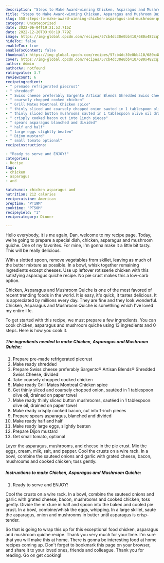 ```yaml
---
description: "Steps to Make Award-winning Chicken, Asparagus and Mushroom Quiche"
title: "Steps to Make Award-winning Chicken, Asparagus and Mushroom Quiche"
slug: 558-steps-to-make-award-winning-chicken-asparagus-and-mushroom-quiche
category: Uncategorized
date: 2022-06-04T19:21:53.715Z
date: 2022-12-20T03:08:19.779Z
image: https://img-global.cpcdn.com/recipes/57cb4dc30e0bb410/680x482cq70/chicken-asparagus-and-mushroom-quiche-recipe-main-photo.jpg
hideToc: false
enableToc: true
enableTocContent: false
thumbnail: https://img-global.cpcdn.com/recipes/57cb4dc30e0bb410/680x482cq70/chicken-asparagus-and-mushroom-quiche-recipe-main-photo.jpg
cover: https://img-global.cpcdn.com/recipes/57cb4dc30e0bb410/680x482cq70/chicken-asparagus-and-mushroom-quiche-recipe-main-photo.jpg
author: Admin
authorAv: notfound
ratingvalue: 3.7
reviewcount: 6
recipeingredient:
- " premade refrigerated piecrust"
- " shredded"
- " Swiss cheese preferably Sargento Artisan Blends Shredded Swiss Cheese divided"
- " coarsely chopped cooked chicken"
- " Grill Mates Montreal Chicken spice"
- " thinly sliced and coarsely chopped onion sauted in 1 tablespoon olive oil drained on paper towel"
- " thinly sliced button mushrooms sauted in 1 tablespoon olive oil drained on paper towel"
- " crisply cooked bacon cut into 1inch pieces"
- " spears asparagus blanched and divided"
- " half and half"
- " large eggs slightly beaten"
- " Dijon mustard"
- " small tomato optional"
recipeinstructions:

- "Ready to serve and ENJOY!"
categories:
- Recipe
tags:
- chicken
- asparagus
- and

katakunci: chicken asparagus and 
nutrition: 212 calories
recipecuisine: American
preptime: "PT19M"
cooktime: "PT50M"
recipeyield: "1"
recipecategory: Dinner

---
```



Hello everybody, it is me again, Dan, welcome to my recipe page. Today, we're going to prepare a special dish, chicken, asparagus and mushroom quiche. One of my favorites. For mine, I'm gonna make it a little bit tasty. This will be really delicious.

With a slotted spoon, remove vegetables from skillet, leaving as much of the butter mixture as possible. In a bowl, whisk together remaining ingredients except cheeses. Use up leftover rotisserie chicken with this satisfying asparagus quiche recipe. No pie crust makes this a low-carb option.

Chicken, Asparagus and Mushroom Quiche is one of the most favored of recent trending foods in the world. It is easy, it's quick, it tastes delicious. It is appreciated by millions every day. They are fine and they look wonderful. Chicken, Asparagus and Mushroom Quiche is something which I've loved my entire life.


To get started with this recipe, we must prepare a few ingredients. You can cook chicken, asparagus and mushroom quiche using 13 ingredients and 0 steps. Here is how you cook it.

<!--inarticleads1-->

##### The ingredients needed to make Chicken, Asparagus and Mushroom Quiche:

1. Prepare  pre-made refrigerated piecrust
1. Make ready  shredded
1. Prepare  Swiss cheese preferably Sargento® Artisan Blends® Shredded Swiss Cheese, divided
1. Take  coarsely chopped cooked chicken
1. Make ready  Grill Mates Montreal Chicken spice
1. Get  thinly sliced and coarsely chopped onion, sautéed in 1 tablespoon olive oil, drained on paper towel
1. Make ready  thinly sliced button mushrooms, sautéed in 1 tablespoon olive oil, drained on paper towel
1. Make ready  crisply cooked bacon, cut into 1-inch pieces
1. Prepare  spears asparagus, blanched and divided
1. Make ready  half and half
1. Make ready  large eggs, slightly beaten
1. Prepare  Dijon mustard
1. Get  small tomato, optional


Layer the asparagus, mushrooms, and cheese in the pie crust. Mix the eggs, cream, milk, salt, and pepper. Cool the crusts on a wire rack. In a bowl, combine the sauteed onions and garlic with grated cheese, bacon, mushrooms and cooked chicken; toss gently. 

<!--inarticleads2-->

##### Instructions to make Chicken, Asparagus and Mushroom Quiche:


1. Ready to serve and ENJOY!

Cool the crusts on a wire rack. In a bowl, combine the sauteed onions and garlic with grated cheese, bacon, mushrooms and cooked chicken; toss gently. Divide the mixture in half and spoon into the baked and cooled pie crust. In a bowl, combine/whisk the eggs, whipping. In a large skillet, saute the asparagus, onion and mushrooms in butter until asparagus is crisp-tender. 

So that is going to wrap this up for this exceptional food chicken, asparagus and mushroom quiche recipe. Thank you very much for your time. I'm sure that you will make this at home. There is gonna be interesting food at home recipes coming up. Don't forget to bookmark this page on your browser, and share it to your loved ones, friends and colleague. Thank you for reading. Go on get cooking!
